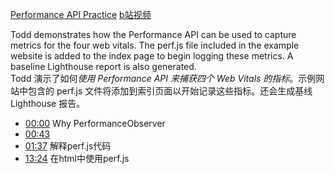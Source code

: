 [Performance API Practice](https://frontendmasters.com/courses/web-perf/performance-api-practice/)
[b站视频](https://www.bilibili.com/video/BV1s34y1r7hB?p=19&vd_source=22af953ea4c09540ad1966711a2d53f0)

Todd demonstrates how the Performance API can be used to capture metrics for the four web vitals. The perf.js file included in the example website is added to the index page to begin logging these metrics. A baseline Lighthouse report is also generated.  
Todd 演示了如何*使用 Performance API 来捕获四个 Web Vitals 的指标*。示例网站中包含的 perf.js 文件将添加到索引页面以开始记录这些指标。还会生成基线 Lighthouse 报告。

- [00:00](https://www.bilibili.com/video/BV1s34y1r7hB?p=19&t=0.609558#t=0.61) Why PerformanceObserver
- [00:43](https://www.bilibili.com/video/BV1s34y1r7hB?p=19&t=43.496538#t=43.50) 
- [01:37](https://www.bilibili.com/video/BV1s34y1r7hB?p=19&t=97.239158#t=01:37.24) 解释perf.js代码
- [13:24](https://www.bilibili.com/video/BV1s34y1r7hB?p=19&t=804.869764#t=13:24.87) 在html中使用perf.js
